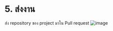 #  5. ส่งงาน

ส่ง repository ของ project มาใน Pull request
![image](https://github.com/Suthera213/ESP32-Provision-Manager/assets/115066359/317934c8-60b3-4129-a907-c37fa4453d84)
